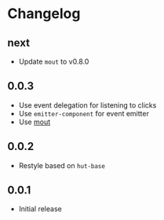 # Changelog

## next

 * Update `mout` to v0.8.0

## 0.0.3

 * Use event delegation for listening to clicks
 * Use `emitter-component` for event emitter
 * Use [mout](http://moutjs.com/)

## 0.0.2

 * Restyle based on `hut-base`

## 0.0.1

 * Initial release

